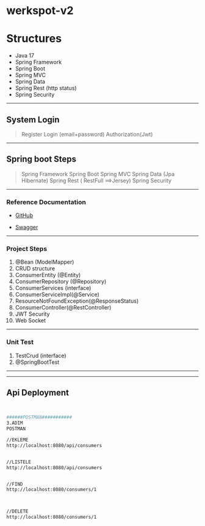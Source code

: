# werkspot-v2

# Structures
- Java 17
- Spring Framework
- Spring Boot
- Spring MVC
- Spring Data
- Spring Rest (http status)
- Spring Security

---

## System Login
> Register
> Login (email+password)
> Authorization(Jwt)

---

## Spring boot Steps
> Spring Framework
> Spring Boot
> Spring MVC
> Spring Data (Jpa Hibernate)
> Spring Rest ( RestFull ==>Jersey)
> Spring Security

---

### Reference Documentation
* [GitHub](https://github.com/m1erla/MyKlus)

* [Swagger](http://localhost:8080/swagger-ui/index.html#/)

---

### Project Steps
1. @Bean (ModelMapper)
2. CRUD structure
3. ConsumerEntity (@Entity)
4. ConsumerRepository (@Repository)
5. ConsumerServices (interface)
6. ConsumerServiceImpl(@Service)
7. ResourceNotFoundException(@ResponseStatus)
8. ConsumerController(@RestController)
9. JWT Security
10. Web Socket
---

### Unit Test
1. TestCrud (interface)
2. @SpringBootTest

---


---


## Api Deployment
```sh


######POSTMAN###########
3.ADIM
POSTMAN

//EKLEME
http://localhost:8080/api/consumers


//LISTELE
http://localhost:8080/api/consumers


//FIND
http://localhost:8080/consumers/1



//DELETE
http://localhost:8080/consumers/1


```

